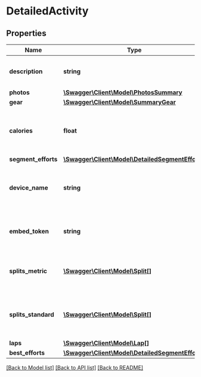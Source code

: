# DetailedActivity

## Properties
Name | Type | Description | Notes
------------ | ------------- | ------------- | -------------
**description** | **string** | The description of the activity | [optional] 
**photos** | [**\Swagger\Client\Model\PhotosSummary**](PhotosSummary.md) |  | [optional] 
**gear** | [**\Swagger\Client\Model\SummaryGear**](SummaryGear.md) |  | [optional] 
**calories** | **float** | The number of kilocalories consumed during this activity | [optional] 
**segment_efforts** | [**\Swagger\Client\Model\DetailedSegmentEffort[]**](DetailedSegmentEffort.md) |  | [optional] 
**device_name** | **string** | The name of the device used to record the activity | [optional] 
**embed_token** | **string** | The token used to embed a Strava activity | [optional] 
**splits_metric** | [**\Swagger\Client\Model\Split[]**](Split.md) | The splits of this activity in metric units (for runs) | [optional] 
**splits_standard** | [**\Swagger\Client\Model\Split[]**](Split.md) | The splits of this activity in imperial units (for runs) | [optional] 
**laps** | [**\Swagger\Client\Model\Lap[]**](Lap.md) |  | [optional] 
**best_efforts** | [**\Swagger\Client\Model\DetailedSegmentEffort[]**](DetailedSegmentEffort.md) |  | [optional] 

[[Back to Model list]](../../README.md#documentation-for-models) [[Back to API list]](../../README.md#documentation-for-api-endpoints) [[Back to README]](../../README.md)

